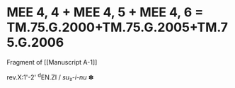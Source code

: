 # MEE 4, 4 + MEE 4, 5 + MEE 4, 6 = TM.75.G.2000+TM.75.G.2005+TM.75.G.2006

Fragment of [[Manuscript A-1]]

rev.X:1'-2' <sup>d</sup>EN.ZI / *su*₂-*i-nu* ✽    